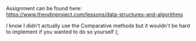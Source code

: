 Assignment can be found here: https://www.theodinproject.com/lessons/data-structures-and-algorithms

I know I didn't actually use the Comparative methods but it wouldn't be hard to implement if you wanted to do so yourself (;

